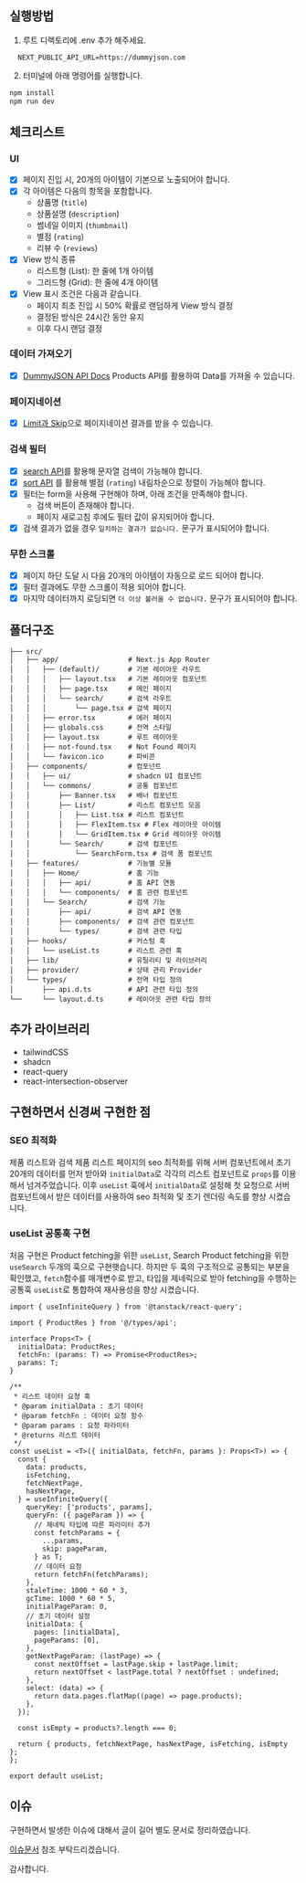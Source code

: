 ## 실행방법

1. 루트 디렉토리에 .env 추가 해주세요.
```
  NEXT_PUBLIC_API_URL=https://dummyjson.com
```
2. 터미널에 아래 명령어를 실행합니다.
```bash
npm install
npm run dev
```

## 체크리스트

### UI

- [x] 페이지 진입 시, 20개의 아이템이 기본으로 노출되어야 합니다.
- [x] 각 아이템은 다음의 항목을 포함합니다.
    - 상품명 (`title`)
    - 상품설명 (`description`)
    - 썸네일 이미지 (`thumbnail`)
    - 별점 (`rating`)
    - 리뷰 수 (`reviews`)
- [x] View 방식 종류
    - 리스트형 (List): 한 줄에 1개 아이템
    - 그리드형 (Grid): 한 줄에 4개 아이템
- [x] View 표시 조건은 다음과 같습니다.
    - 페이지 최초 진입 시 50% 확률로 랜덤하게 View 방식 결정
    - 결정된 방식은 24시간 동안 유지
    - 이후 다시 랜덤 결정
 
### 데이터 가져오기

- [x] [DummyJSON API Docs](https://dummyjson.com/docs/products#products-all) Products API를 활용하여 Data를 가져올 수 있습니다.

### 페이지네이션

- [x] [Limit과 Skip](https://dummyjson.com/docs/products#products-limit_skip)으로 페이지네이션 결과를 받을 수 있습니다.

### 검색 필터

- [x] [search API](https://dummyjson.com/docs/products#products-search)를 활용해 문자열 검색이 가능해야 합니다.
- [x] [sort API](https://dummyjson.com/docs/products#products-sort) 를 활용해 별점 (`rating`) 내림차순으로 정렬이 가능해야 합니다.
- [x] 필터는 form을 사용해 구현해야 하며, 아래 조건을 만족해야 합니다.
    - 검색 버튼이 존재해야 합니다.
    - 페이지 새로고침 후에도 필터 값이 유지되어야 합니다.
- [x] 검색 결과가 없을 경우 `일치하는 결과가 없습니다.` 문구가 표시되어야 합니다.

### 무한 스크롤

- [x] 페이지 하단 도달 시 다음 20개의 아이템이 자동으로 로드 되어야 합니다.
- [x] 필터 결과에도 무한 스크롤이 적용 되어야 합니다.
- [x] 마지막 데이터까지 로딩되면 `더 이상 불러올 수 없습니다.` 문구가 표시되어야 합니다.

## 폴더구조
```
├── src/                     
│   ├── app/                 # Next.js App Router
│   │   ├── (default)/       # 기본 레이아웃 라우트
│   │   │   ├── layout.tsx   # 기본 레이아웃 컴포넌트
│   │   │   ├── page.tsx     # 메인 페이지
│   │   │   └── search/      # 검색 라우트
│   │   │       └── page.tsx # 검색 페이지
│   │   ├── error.tsx        # 에러 페이지
│   │   ├── globals.css      # 전역 스타일
│   │   ├── layout.tsx       # 루트 레이아웃
│   │   ├── not-found.tsx    # Not Found 페이지
│   │   └── favicon.ico      # 파비콘
│   ├── components/          # 컴포넌트
│   │   ├── ui/              # shadcn UI 컴포넌트
│   │   └── commons/         # 공통 컴포넌트
│   │       ├── Banner.tsx   # 배너 컴포넌트
│   │       ├── List/        # 리스트 컴포넌트 모음
│   │       │   ├── List.tsx # 리스트 컴포넌트
│   │       │   ├── FlexItem.tsx # Flex 레이아웃 아이템
│   │       │   └── GridItem.tsx # Grid 레이아웃 아이템
│   │       └── Search/      # 검색 컴포넌트
│   │           └── SearchForm.tsx # 검색 폼 컴포넌트
│   ├── features/            # 기능별 모듈
│   │   ├── Home/            # 홈 기능
│   │   │   ├── api/         # 홈 API 연동
│   │   │   └── components/  # 홈 관련 컴포넌트
│   │   └── Search/          # 검색 기능
│   │       ├── api/         # 검색 API 연동
│   │       ├── components/  # 검색 관련 컴포넌트
│   │       └── types/       # 검색 관련 타입
│   ├── hooks/               # 커스텀 훅
│   │   └── useList.ts       # 리스트 관련 훅
│   ├── lib/                 # 유틸리티 및 라이브러리
│   ├── provider/            # 상태 관리 Provider
│   └── types/               # 전역 타입 정의
│       ├── api.d.ts         # API 관련 타입 정의
└──     └── layout.d.ts      # 레이아웃 관련 타입 정의
```

## 추가 라이브러리
- tailwindCSS
- shadcn
- react-query
- react-intersection-observer

## 구현하면서 신경써 구현한 점

### SEO 최적화

제품 리스트와 검색 제품 리스트 페이지의 seo 최적화를 위해 서버 컴포넌트에서 초기 20개의 데이터를 먼저 받아와 `initialData`로 각각의 리스트 컴포넌트로 `props`를 이용해서 넘겨주었습니다.
이후 `useList` 훅에서 `initialData`로 설정해 첫 요청으로 서버 컴포넌트에서 받은 데이터를 사용하여 seo 최적화 및 초기 렌더링 속도를 향상 시켰습니다.

### useList 공통훅 구현

처음 구현은 Product fetching을 위한 `useList`, Search Product fetching을 위한 `useSearch` 두개의 훅으로 구현햇습니다.
하지만 두 훅의 구조적으로 공통되는 부분을 확인했고, `fetch`함수를 매개변수로 받고, 타입을 제네릭으로 받아 fetching을 수행하는 공통훅 `useList`로 통합하여 재사용성을 향상 시켰습니다.
```
import { useInfiniteQuery } from '@tanstack/react-query';

import { ProductRes } from '@/types/api';

interface Props<T> {
  initialData: ProductRes;
  fetchFn: (params: T) => Promise<ProductRes>;
  params: T;
}

/**
 * 리스트 데이터 요청 훅
 * @param initialData : 초기 데이터
 * @param fetchFn : 데이터 요청 함수
 * @param params : 요청 파라미터
 * @returns 리스트 데이터
 */
const useList = <T>({ initialData, fetchFn, params }: Props<T>) => {
  const {
    data: products,
    isFetching,
    fetchNextPage,
    hasNextPage,
  } = useInfiniteQuery({
    queryKey: ['products', params],
    queryFn: ({ pageParam }) => {
      // 제네릭 타입에 따른 파라미터 추가
      const fetchParams = {
        ...params,
        skip: pageParam,
      } as T;
      // 데이터 요청
      return fetchFn(fetchParams);
    },
    staleTime: 1000 * 60 * 3,
    gcTime: 1000 * 60 * 5,
    initialPageParam: 0,
    // 초기 데이터 설정
    initialData: {
      pages: [initialData],
      pageParams: [0],
    },
    getNextPageParam: (lastPage) => {
      const nextOffset = lastPage.skip + lastPage.limit;
      return nextOffset < lastPage.total ? nextOffset : undefined;
    },
    select: (data) => {
      return data.pages.flatMap((page) => page.products);
    },
  });

  const isEmpty = products?.length === 0;

  return { products, fetchNextPage, hasNextPage, isFetching, isEmpty };
};

export default useList;
```

## 이슈

구현하면서 발생한 이슈에 대해서 글이 길어 별도 문서로 정리하였습니다.

[이슈문서](https://cool-balloon-c2b.notion.site/issue-1f323482657f8044b6abd9b779c8acae?pvs=74) 참조 부탁드리겠습니다.

감사합니다.
